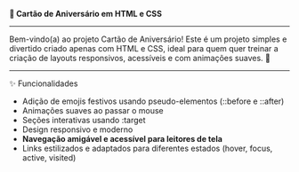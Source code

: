 🎉<strong> Cartão de Aniversário em HTML e CSS</strong>
<hr>
Bem-vindo(a) ao projeto Cartão de Aniversário!
Este é um projeto simples e divertido criado apenas com HTML e CSS, ideal para quem quer treinar a criação de layouts responsivos, acessíveis e com animações suaves. 🥳
<hr>
✨ Funcionalidades
<ul>
<li>Adição de emojis festivos usando pseudo-elementos (::before e ::after)</li>

<li>Animações suaves ao passar o mouse</li>

<li>Seções interativas usando :target</li>

<li>Design responsivo e moderno</li>

<li><b>Navegação amigável e acessível para leitores de tela</b></li>

<li>Links estilizados e adaptados para diferentes estados (hover, focus, active, visited)</li>
</ul>
